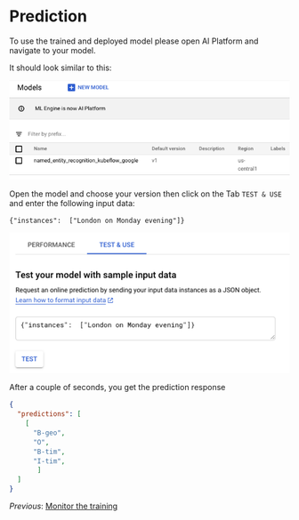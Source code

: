 # Prediction

To use the trained and deployed model please open AI Platform and navigate to your model. 

It should look similar to this: 

![ai platform models](files/models.png)

Open the model and choose your version then click on the Tab `TEST & USE` and enter the following input data:

```
{"instances":  ["London on Monday evening"]}
```
![ai platform predict](files/predict.png)

After a couple of seconds, you get the prediction response

```json
{
  "predictions": [
    [
      "B-geo",
      "O",
      "B-tim",
      "I-tim",
       ]
  ]
}
```

*Previous*: [Monitor the training](step-6-monitor-training.md)